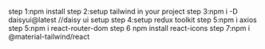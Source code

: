 step 1:npm install
step 2:setup tailwind in your project
step 3:npm i -D daisyui@latest   //daisy ui setup
step 4:setup redux toolkit
step 5:npm i axios
step 5:npm i react-router-dom
step 6 npm install react-icons
step 7:npm i @material-tailwind/react